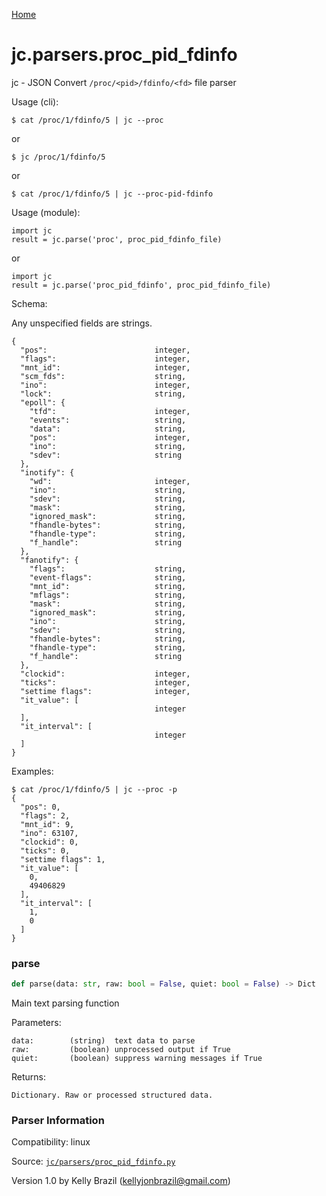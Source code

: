 [Home](https://kellyjonbrazil.github.io/jc/)
<a id="jc.parsers.proc_pid_fdinfo"></a>

# jc.parsers.proc\_pid\_fdinfo

jc - JSON Convert `/proc/<pid>/fdinfo/<fd>` file parser

Usage (cli):

    $ cat /proc/1/fdinfo/5 | jc --proc

or

    $ jc /proc/1/fdinfo/5

or

    $ cat /proc/1/fdinfo/5 | jc --proc-pid-fdinfo

Usage (module):

    import jc
    result = jc.parse('proc', proc_pid_fdinfo_file)

or

    import jc
    result = jc.parse('proc_pid_fdinfo', proc_pid_fdinfo_file)

Schema:

Any unspecified fields are strings.

    {
      "pos":                        integer,
      "flags":                      integer,
      "mnt_id":                     integer,
      "scm_fds":                    string,
      "ino":                        integer,
      "lock":                       string,
      "epoll": {
        "tfd":                      integer,
        "events":                   string,
        "data":                     string,
        "pos":                      integer,
        "ino":                      string,
        "sdev":                     string
      },
      "inotify": {
        "wd":                       integer,
        "ino":                      string,
        "sdev":                     string,
        "mask":                     string,
        "ignored_mask":             string,
        "fhandle-bytes":            string,
        "fhandle-type":             string,
        "f_handle":                 string
      },
      "fanotify": {
        "flags":                    string,
        "event-flags":              string,
        "mnt_id":                   string,
        "mflags":                   string,
        "mask":                     string,
        "ignored_mask":             string,
        "ino":                      string,
        "sdev":                     string,
        "fhandle-bytes":            string,
        "fhandle-type":             string,
        "f_handle":                 string
      },
      "clockid":                    integer,
      "ticks":                      integer,
      "settime flags":              integer,
      "it_value": [
                                    integer
      ],
      "it_interval": [
                                    integer
      ]
    }

Examples:

    $ cat /proc/1/fdinfo/5 | jc --proc -p
    {
      "pos": 0,
      "flags": 2,
      "mnt_id": 9,
      "ino": 63107,
      "clockid": 0,
      "ticks": 0,
      "settime flags": 1,
      "it_value": [
        0,
        49406829
      ],
      "it_interval": [
        1,
        0
      ]
    }

<a id="jc.parsers.proc_pid_fdinfo.parse"></a>

### parse

```python
def parse(data: str, raw: bool = False, quiet: bool = False) -> Dict
```

Main text parsing function

Parameters:

    data:        (string)  text data to parse
    raw:         (boolean) unprocessed output if True
    quiet:       (boolean) suppress warning messages if True

Returns:

    Dictionary. Raw or processed structured data.

### Parser Information
Compatibility:  linux

Source: [`jc/parsers/proc_pid_fdinfo.py`](https://github.com/kellyjonbrazil/jc/blob/master/jc/parsers/proc_pid_fdinfo.py)

Version 1.0 by Kelly Brazil (kellyjonbrazil@gmail.com)
